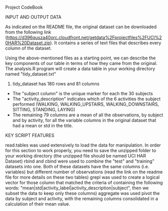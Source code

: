 Project CodeBook

INPUT AND OUTPUT DATA

As indicated on the README file, the original dataset can be downloaded from the following link (https://d396qusza40orc.cloudfront.net/getdata%2Fprojectfiles%2FUCI%20HAR%20Dataset.zip). It contains a series of text files that describes every column of the dataset. 

Using the above-mentioned files as a starting point, we can describe the key components of our table in terms of how they came from the original. The analysis.R program will create a data table in your working directory named "tidy_dataset.txt"
1) tidy_dataset has 180 rows and 81 columns
- The "subject column" is the unique marker for each the 30 subjects
- The "activity_description" indicates which of the 6 activities the subject performed (WALKING, WALKING_UPSTAIRS, WALKING_DOWNSTAIRS, SITTING, STANDING, LAYING)
- The remaining 79 columns are a mean of all the observations, by subject and by activity, for all the variable columns in the original dataset that had a mean or std in the title.

KEY SCRIPT FEATURES

read.tables was used extensively to load the data for manipulation. In order for this section to work properly, you need to save the unzipped folder to your working directory (the unzipped file should be named UCI HAR Dataset)
rbind and cbind were used to combine the "test" and "training" datasets into one. Both of these datasets have the same columns (i.e. variables) but different number of observations (read the link on the readme file for more details on these two tables)
grepl was used to create a logical vector for those column that matched the criteria of containing the following words: "mean|std|activity_label|activity_description|subject", then we subset the data to keep only these columns)
aggregate was used pivot the data by subject and activity, with the remaining columns consolidated in a calculation of their mean value.
